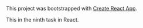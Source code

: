 This project was bootstrapped with [Create React App](https://github.com/facebook/create-react-app).

This in the ninth task in React.
